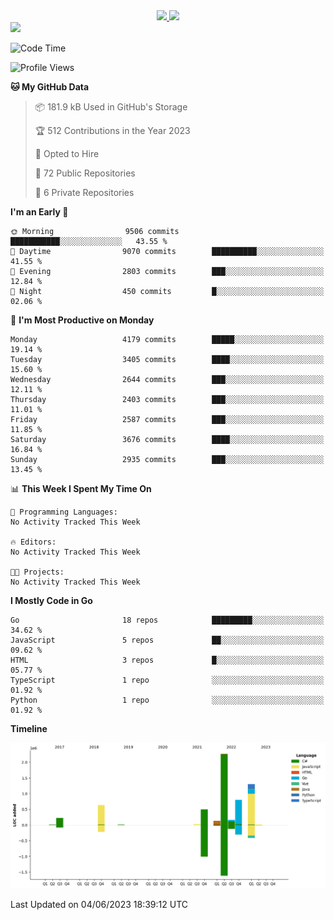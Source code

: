 <div align="center">
  <a href="https://github.com/arielsrv">
    <img height="180em" src="https://github-readme-stats.vercel.app/api?username=arielsrv&show_icons=true&theme=radical&include_all_commits=true&count_private=true"/>
    <img height="180em" src="https://github-readme-stats.vercel.app/api/top-langs/?username=arielsrv&layout=compact&langs_count=10&theme=radical"/>
 </a>
</div>

<div>
  <a href="https://www.linkedin.com/in/arielpineiro/" target="_blank">
    <img src="https://img.shields.io/badge/-LinkedIn-%230077B5?style=for-the-badge&logo=linkedin&logoColor=white" target="_blank">
  </a>
</div>

<!--START_SECTION:waka-->
![Code Time](http://img.shields.io/badge/Code%20Time-0%20secs-blue)

![Profile Views](http://img.shields.io/badge/Profile%20Views-0-blue)

**🐱 My GitHub Data** 

> 📦 181.9 kB Used in GitHub's Storage 
 > 
> 🏆 512 Contributions in the Year 2023
 > 
> 💼 Opted to Hire
 > 
> 📜 72 Public Repositories 
 > 
> 🔑 6 Private Repositories 
 > 
**I'm an Early 🐤** 

```text
🌞 Morning                9506 commits        ███████████░░░░░░░░░░░░░░   43.55 % 
🌆 Daytime                9070 commits        ██████████░░░░░░░░░░░░░░░   41.55 % 
🌃 Evening                2803 commits        ███░░░░░░░░░░░░░░░░░░░░░░   12.84 % 
🌙 Night                  450 commits         █░░░░░░░░░░░░░░░░░░░░░░░░   02.06 % 
```
📅 **I'm Most Productive on Monday** 

```text
Monday                   4179 commits        █████░░░░░░░░░░░░░░░░░░░░   19.14 % 
Tuesday                  3405 commits        ████░░░░░░░░░░░░░░░░░░░░░   15.60 % 
Wednesday                2644 commits        ███░░░░░░░░░░░░░░░░░░░░░░   12.11 % 
Thursday                 2403 commits        ███░░░░░░░░░░░░░░░░░░░░░░   11.01 % 
Friday                   2587 commits        ███░░░░░░░░░░░░░░░░░░░░░░   11.85 % 
Saturday                 3676 commits        ████░░░░░░░░░░░░░░░░░░░░░   16.84 % 
Sunday                   2935 commits        ███░░░░░░░░░░░░░░░░░░░░░░   13.45 % 
```


📊 **This Week I Spent My Time On** 

```text
💬 Programming Languages: 
No Activity Tracked This Week

🔥 Editors: 
No Activity Tracked This Week

🐱‍💻 Projects: 
No Activity Tracked This Week
```

**I Mostly Code in Go** 

```text
Go                       18 repos            █████████░░░░░░░░░░░░░░░░   34.62 % 
JavaScript               5 repos             ██░░░░░░░░░░░░░░░░░░░░░░░   09.62 % 
HTML                     3 repos             █░░░░░░░░░░░░░░░░░░░░░░░░   05.77 % 
TypeScript               1 repo              ░░░░░░░░░░░░░░░░░░░░░░░░░   01.92 % 
Python                   1 repo              ░░░░░░░░░░░░░░░░░░░░░░░░░   01.92 % 
```



**Timeline**

![Lines of Code chart](https://raw.githubusercontent.com/arielsrv/arielsrv/main/assets/bar_graph.png)


 Last Updated on 04/06/2023 18:39:12 UTC
<!--END_SECTION:waka-->
